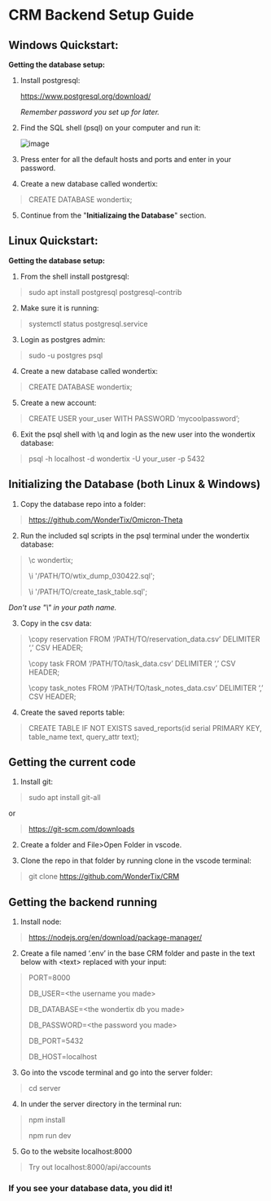 # CRM Backend Setup Guide

## Windows Quickstart:

**Getting the database setup:**

1. Install postgresql:

    https://www.postgresql.org/download/
    
    *Remember password you set up for later.*

2. Find the SQL shell (psql) on your computer and run it:
    
    ![image](https://user-images.githubusercontent.com/18134813/162672641-aeccb831-d339-4509-9414-742427f4cdfc.png)

3. Press enter for all the default hosts and ports and enter in your password.

4. Create a new database called wondertix:
> CREATE DATABASE wondertix;

5. Continue from the "**Initializaing the Database**" section.

## Linux Quickstart:

**Getting the database setup:**

1. From the shell install postgresql:
> sudo apt install postgresql postgresql-contrib

2. Make sure it is running:
> systemctl status postgresql.service

3. Login as postgres admin:
> sudo -u postgres psql

4. Create a new database called wondertix:
> CREATE DATABASE wondertix;

5. Create a new account:
> CREATE USER your_user WITH PASSWORD ‘mycoolpassword’;

6. Exit the psql shell with \q and login as the new user into the wondertix database:
> psql -h localhost -d wondertix -U your_user -p 5432

## Initializing the Database (both Linux & Windows)
1. Copy the database repo into a folder:

> https://github.com/WonderTix/Omicron-Theta

2. Run the included sql scripts in the psql terminal under the wondertix database:
> \c wondertix;
> 
> \i '/PATH/TO/wtix_dump_030422.sql';
> 
> \i '/PATH/TO/create_task_table.sql';

*Don't use "\\" in your path name.*

3. Copy in the csv data:
> \copy reservation FROM ‘/PATH/TO/reservation_data.csv’ DELIMITER ‘,’ CSV HEADER;
> 
> \copy task FROM ‘/PATH/TO/task_data.csv’ DELIMITER ‘,’ CSV HEADER;
> 
> \copy task_notes FROM ‘/PATH/TO/task_notes_data.csv’ DELIMITER ‘,’ CSV HEADER;

4. Create the saved reports table:
> CREATE TABLE IF NOT EXISTS saved_reports(id serial PRIMARY KEY, table_name text, query_attr text);

## Getting the current code 

1. Install git: 
> sudo apt install git-all

or

> https://git-scm.com/downloads

2. Create a folder and File>Open Folder in vscode.

3. Clone the repo in that folder by running clone in the vscode terminal:
> git clone https://github.com/WonderTix/CRM

## Getting the backend running 

1. Install node:

> https://nodejs.org/en/download/package-manager/

2. Create a file named ‘.env’ in the base CRM folder and paste in the text below with \<text> replaced with your input:

>PORT=8000
>
>DB_USER=\<the username you made>
>
>DB_DATABASE=\<the wondertix db you made>
>
>DB_PASSWORD=\<the password you made>
>
>DB_PORT=5432
>
>DB_HOST=localhost
    
3. Go into the vscode terminal and go into the server folder:
> cd server

4. In under the server directory in the terminal run:
> npm install
> 
> npm run dev
    
5. Go to the website localhost:8000

> Try out localhost:8000/api/accounts

### If you see your database data, you did it!

